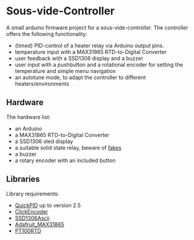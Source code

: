 # Sous-vide-Controller
A small arduino firmware project for a sous-vide-controller. The controller offers the following functionality:
 * (timed) PID-control of a heater relay via Arduino output pins.
 * temperature input with a MAX31865 RTD-to-Digital Converter
 * user feedback with a SSD1306 display and a buzzer
 * user input with a pushbutton and a rotational encoder for setting the temperature and simple menu navigation
 * an autotune mode, to adapt the controller to different heaters/environments

## Hardware
The hardware list:
 * an Arduino 
 * a MAX31865 RTD-to-Digital Converter
 * a SSD1306 oled display
 * a suitable solid state relay, beware of [fakes]
 * a buzzer
 * a rotary encoder with an included button

## Libraries
Library requirements:
 * [QuickPID] up to version 2.5
 * [ClickEncoder]
 * [SSD1306Ascii]
 * [Adafruit_MAX31865]
 * [PT100RTD]

[QuickPID]:https://github.com/Dlloydev/QuickPID/releases/tag/2.5.0
[ClickEncoder]:https://github.com/0xPIT/encoder
[Adafruit_MAX31865]:https://github.com/adafruit/Adafruit_MAX31865
[SSD1306Ascii]:https://github.com/greiman/SSD1306Ascii
[PT100RTD]:https://github.com/drhaney/pt100rtd

[fakes]:https://protosupplies.com/inferior-counterfeit-fotek-ssr-25-solid-state-relays-on-the-market/
